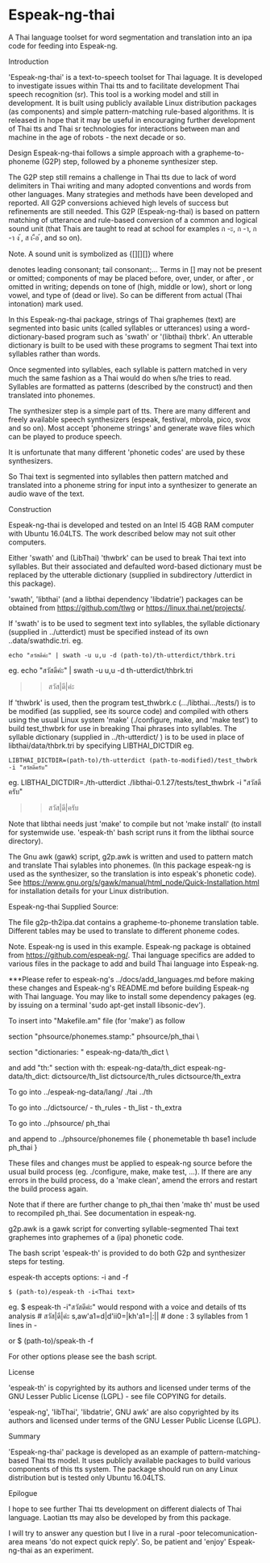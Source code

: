# Espeak-ng-thai
A Thai language toolset for word segmentation and translation into an ipa code for feeding into Espeak-ng.


Introduction

'Espeak-ng-thai' is a text-to-speech toolset for Thai laguage. It is developed to investigate issues within Thai tts and to facilitate development Thai speech recognition (sr). This tool is a working model and still in development. It is built using publicly available Linux distribution packages (as components) and simple pattern-matching rule-based algorithms. It is released in hope that it may be useful in encouraging further development of Thai tts and Thai sr technologies for interactions between man and machine in the age of robots - the next decade or so.

Design
Espeak-ng-thai follows a simple approach with a grapheme-to-phoneme (G2P) step, followed by a phoneme synthesizer step.

The G2P step still remains a challenge in Thai tts due to lack of word delimiters in Thai writing and many adopted conventions and words from other languages. Many strategies and methods have been developed and reported. All G2P conversions achieved high levels of success but refinements are still needed. This G2P (Espeak-ng-thai) is based on pattern matching of utterance and rule-based conversion of a common and logical sound unit (that Thais are taught to read at school for examples ก -ะ, ก -า,  ก -า ง  ้, ส เ-ือ  ้, and so on).

Note.
A sound unit is symbolized as {<head char>[<vowel>][<end char>][<intonation>]} where
<head char> denotes leading consonant; <end char> tail consonant;...
Terms in [] may not be present or omitted; components of <vowel> may be placed before, over, under, or after <head char>, or omitted in writing; <intonation> depends on tone of <head char> (high, middle or low), short or long vowel, and type of <end char> (dead or live). So <intonation> can be different from actual (Thai intonation) mark used.

In this Espeak-ng-thai package, strings of Thai graphemes (text) are segmented into basic units (called syllables or utterances) using a word-dictionary-based program such as 'swath' or '(libthai) thbrk'. An utterable dictionary is built to be used with these programs to segment  Thai text into syllables rather than words.

Once segmented into syllables, each syllable is pattern matched in very much the same fashion as a Thai would do when s/he tries to read. Syllables are formatted as patterns (described by the construct) and then translated into phonemes.

The synthesizer step is a simple part of tts. There are many different and freely available speech synthesizers (espeak, festival, mbrola, pico, svox and so on). Most accept 'phoneme strings' and generate wave files which can be played to produce speech.

It is unfortunate that many different 'phonetic codes' are used by these synthesizers.

So Thai text is segmented into syllables then pattern matched and translated into a phoneme string for input into a synthesizer to generate an audio wave of the text.

Construction

Espeak-ng-thai is developed and tested on an Intel I5 4GB RAM computer with Ubuntu 16.04LTS.
The work described below may not suit other computers.

Either 'swath' and (LibThai) 'thwbrk' can be used to break Thai text into syllables. But their associated and defaulted word-based dictionary must be replaced by the utterable dictionary (supplied in subdirectory /utterdict in this package).

'swath', 'libthai' (and a libthai dependency 'libdatrie') packages can be obtained from https://github.com/tlwg or https://linux.thai.net/projects/.

If 'swath' is to be used to segment text into syllables, the syllable dictionary (supplied in ../utterdict) must be specified instead of its own ..data/swathdic.tri. eg.

	echo "สวัสดีค่ะ" | swath -u u,u -d (path-to)/th-utterdict/thbrk.tri

eg. echo "สวัสดีค่ะ" | swath -u u,u -d th-utterdict/thbrk.tri
>>  สวัส|ดี|ค่ะ

If 'thwbrk' is used, then the program test_thwbrk.c (.../libthai.../tests/) is to be modified (as supplied, see its source code) and compiled with others using the usual Linux system 'make' (./configure, make, and 'make test') to build test_thwbrk for use in breaking Thai phrases into syllables. The syllable dictionary (supplied in ../th-utterdict/ ) is to be used in place of libthai/data/thbrk.tri by specifying LIBTHAI_DICTDIR eg.

	LIBTHAI_DICTDIR=(path-to)/th-utterdict (path-to-modified)/test_thwbrk -i "สวัสดีครับ"

eg. LIBTHAI_DICTDIR=./th-utterdict ./libthai-0.1.27/tests/test_thwbrk -i "สวัสดีครับ"
>>  สวัส|ดี|ครับ

Note that libthai needs just 'make' to compile but not 'make install' (to install for systemwide use. 'espeak-th' bash script runs it from the libthai source directory).

The Gnu awk (gawk) script, g2p.awk is written and used to pattern match and translate  Thai sylables into phonemes. (In this package espeak-ng is used as the synthesizer, so the translation is into espeak's phonetic code). See https://www.gnu.org/s/gawk/manual/html_node/Quick-Installation.html for installation details for your Linux distribution.

Espeak-ng-thai Supplied Source:

The file g2p-th2ipa.dat contains a grapheme-to-phoneme translation table. Different tables may be used to translate to different phoneme codes.

Note. Espeak-ng is used in this example.
Espeak-ng package is obtained from https://github.com/espeak-ng/.
Thai language specifics are added to various files in the package to add and build Thai language into Espeak-ng.

***Please refer to espeak-ng's ../docs/add_languages.md before making these changes and Espeak-ng's README.md before building Espeak-ng with Thai language. You may like to install some dependency pakages (eg. by issuing on a terminal 'sudo apt-get install libsonic-dev').

To insert into "Makefile.am" file (for 'make') as follow

section  "phsource/phonemes.stamp:"
    phsource/ph_thai \

section "dictionaries: "
    espeak-ng-data/th_dict \

and add "th:" section with
    th: espeak-ng-data/th_dict
    espeak-ng-data/th_dict: dictsource/th_list dictsource/th_rules
    dictsource/th_extra

To go into ../espeak-ng-data/lang/
    ./tai
    ../th

To go into ../dictsource/
    - th_rules
    - th_list
    - th_extra

To go into ../phsource/
    ph_thai

and append to ../phsource/phonemes file
   { phonemetable th base1
	include ph_thai }

These files and changes must be applied to espeak-ng source before the usual build process (eg. ./configure, make, make test, ...). If there are any errors in the build process, do a 'make clean', amend the errors and restart the build process again.

Note that if there are further change to ph_thai then 'make th' must be used to recompiled ph_thai. See documentation in espeak-ng.


g2p.awk is a gawk script for converting syllable-segmented Thai text graphemes into graphemes of a (ipa) phonetic code.

The bash script 'espeak-th' is provided to do both G2p and synthesizer steps for testing.

espeak-th accepts options: -i and -f

	$ (path-to)/espeak-th -i<Thai text>
eg. $ espeak-th -i"สวัสดีค่ะ"
would respond with a voice and details of tts analysis
    # สวัส|ดี|ค่ะ
    s,aw'a1=d|d'ii0=|kh'a1=|_:_||
    # done : 3 syllables from 1 lines in -

or
	$ (path-to)/speak-th -f<Thai text file>

For other options please see the bash script.

License

'espeak-th' is copyrighted by its authors and licensed under terms of the GNU Lesser Public License (LGPL) - see file COPYING for details.

'espeak-ng', 'libThai', 'libdatrie', GNU awk' are also copyrighted by its authors and licensed under terms of the GNU Lesser Public License (LGPL).

Summary

'Espeak-ng-thai' package is developed as an example of pattern-matching-based Thai tts model. It uses publicly available packages to build various components of this tts system. The package should run on any Linux distribution but is tested only Ubuntu 16.04LTS.


Epilogue

I hope to see further Thai tts development on different dialects of Thai language. Laotian tts may also be developed by from this package.

I will try to answer any question but I live in a rural -poor telecomunication- area means 'do not expect quick reply'. So, be patient and 'enjoy' Espeak-ng-thai as an experiment.
